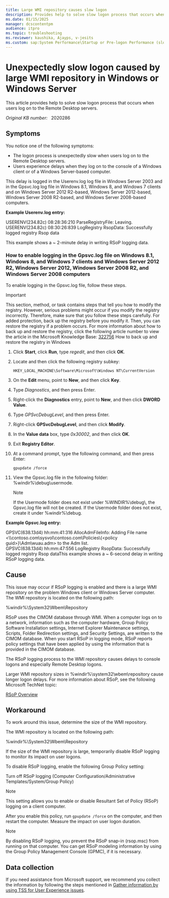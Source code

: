 ```yaml
---
title: Large WMI repository causes slow logon
description: Provides help to solve slow logon process that occurs when users log on to the Remote Desktop servers.
ms.date: 01/15/2025
manager: dcscontentpm
audience: itpro
ms.topic: troubleshooting
ms.reviewer: kaushika, Ajayps, v-jesits
ms.custom: sap:System Performance\Startup or Pre-logon Performance (slow, unresponsive, spinning circle, blank screen), csstroubleshoot
---
```

# Unexpectedly slow logon caused by large WMI repository in Windows or Windows Server

This article provides help to solve slow logon process that occurs when users log on to the Remote Desktop servers.

_Original KB number:_ &nbsp; 2020286

## Symptoms

You notice one of the following symptoms:

- The logon process is unexpectedly slow when users log on to the Remote Desktop servers.
- Users experience delays when they log on to the console of a Windows client or of a Windows Server-based computer.

This delay is logged in the Userenv.log log file in Windows Server 2003 and in the Gpsvc.log log file in Windows 8.1, Windows 8, and Windows 7 clients and on Windows Server 2012 R2-based, Windows Server 2012-based, Windows Server 2008 R2-based, and Windows Server 2008-based computers.

**Example Userenv.log entry:**
  
USERENV(234.82c) 08:28:36:210 ParseRegistryFile: Leaving.  
USERENV(234.82c) 08:30:26:839 LogRegistry RsopData: Successfully logged registry Rsop data

This example shows a ~ 2-minute delay in writing RSoP logging data.

### How to enable logging in the Gpsvc.log file on Windows 8.1, Windows 8, and Windows 7 clients and Windows Server 2012 R2, Windows Server 2012, Windows Server 2008 R2, and Windows Server 2008 computers

To enable logging in the Gpsvc.log file, follow these steps.

> [!Important]
> This section, method, or task contains steps that tell you how to modify the registry. However, serious problems might occur if you modify the registry incorrectly. Therefore, make sure that you follow these steps carefully. For added protection, back up the registry before you modify it. Then, you can restore the registry if a problem occurs. For more information about how to back up and restore the registry, click the following article number to view the article in the Microsoft Knowledge Base: [322756](https://support.microsoft.com/kb/322756) How to back up and restore the registry in Windows

1. Click **Start**, click **Run**, type *regedit*, and then click **OK**.
2. Locate and then click the following registry subkey:

    `HKEY_LOCAL_MACHINE\Software\Microsoft\Windows NT\CurrentVersion`

3. On the **Edit** menu, point to **New**, and then click **Key**.
4. Type *Diagnostics*, and then press Enter.
5. Right-click the **Diagnostics** entry, point to **New**, and then click **DWORD Value**.
6. Type *GPSvcDebugLevel*, and then press Enter.
7. Right-click **GPSvcDebugLevel**, and then click **Modify**.
8. In the **Value data** box, type *0x30002*, and then click **OK**.
9. Exit **Registry Editor**.
10. At a command prompt, type the following command, and then press Enter:

    ```console
    gpupdate /force 
    ```

11. View the Gpsvc.log file in the following folder: %windir%\\debug\\usermode.

    > [!NOTE]
    > If the Usermode folder does not exist under %WINDIR%\\debug\\, the Gpsvc.log file will not be created. If the Usermode folder does not exist, create it under %windir%\\debug.

**Example Gpsvc.log entry:**
  
GPSVC(638.13d4) hh:mm:41:316 AllocAdmFileInfo: Adding File name <\\\\contoso.com\\sysvol\\contoso.com\\Policies\\{\<policy guid>}\\Adm\\wuau.adm> to the Adm list.  
GPSVC(638.13d4) hh:mm:47:556 LogRegistry RsopData: Successfully logged registry Rsop dataThis example shows a ~ 6-second delay in writing RSoP logging data.

## Cause

This issue may occur if RSoP logging is enabled and there is a large WMI repository on the problem Windows client or Windows Server computer. The WMI repository is located on the following path:

%windir%\\System32\\Wbem\\Repository

RSoP uses the CIMOM database through WMI. When a computer logs on to a network, information such as the computer hardware, Group Policy Software Installation settings, Internet Explorer Maintenance settings, Scripts, Folder Redirection settings, and Security Settings, are written to the CIMOM database. When you start RSoP in logging mode, RSoP reports policy settings that have been applied by using the information that is provided in the CIMOM database.

The RSoP logging process to the WMI repository causes delays to console logons and especially Remote Desktop logons.

Larger WMI repository sizes in %windir%\\system32\\wbem\\repository cause longer logon delays.
For more information about RSoP, see the following Microsoft TechNet topic:

[RSoP Overview](/previous-versions/windows/it-pro/windows-server-2003/cc778752(v=ws.10))

## Workaround

To work around this issue, determine the size of the WMI repository.

The WMI repository is located on the following path:

%windir%\\System32\\Wbem\\Repository

If the size of the WMI repository is large, temporarily disable RSoP logging to monitor its impact on user logons.

To disable RSoP logging, enable the following Group Policy setting:

Turn off RSoP logging (Computer Configuration/Administrative Templates/System/Group Policy)

> [!NOTE]
> This setting allows you to enable or disable Resultant Set of Policy (RSoP) logging on a client computer.

After you enable this policy, run `gpupdate /force` on the computer, and then restart the computer. Measure the impact on user logon duration.

> [!NOTE]
> By disabling RSoP logging, you prevent the RSoP snap-in (rsop.msc) from running on that computer. You can get RSoP modeling information by using the Group Policy Management Console (GPMC), if it is necessary.  

## Data collection

If you need assistance from Microsoft support, we recommend you collect the information by following the steps mentioned in [Gather information by using TSS for User Experience issues](../../windows-client/windows-troubleshooters/gather-information-using-tss-user-experience.md#wmi).
